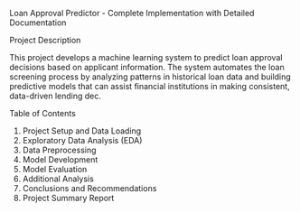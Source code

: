 Loan Approval Predictor - Complete Implementation with Detailed Documentation

Project Description

This project develops a machine learning system to predict loan approval decisions based on applicant information. The system automates the loan screening process by analyzing patterns in historical loan data and building predictive models that can assist financial institutions in making consistent, data-driven lending dec.

Table of Contents
1. Project Setup and Data Loading
2. Exploratory Data Analysis (EDA)
3. Data Preprocessing
4. Model Development
5. Model Evaluation
6. Additional Analysis
6. Conclusions and Recommendations
7. Project Summary Report

